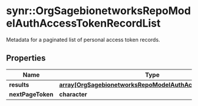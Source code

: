 # synr::OrgSagebionetworksRepoModelAuthAccessTokenRecordList

Metadata for a paginated list of personal access token records.

## Properties
Name | Type | Description | Notes
------------ | ------------- | ------------- | -------------
**results** | [**array[OrgSagebionetworksRepoModelAuthAccessTokenRecord]**](org.sagebionetworks.repo.model.auth.AccessTokenRecord.md) |  | [optional] 
**nextPageToken** | **character** |  | [optional] 


